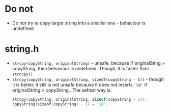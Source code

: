 #                  Do not

- Do not try to copy larger string into a smaller one - behaviour is undefined

#                  string.h

- `strcpy(copyString, originalString)` - unsafe, because if originalSting > copyString, then behaviour is undefined. Though, it is faster than `strncpy()`
- `strcpy(copyString, originalString, sizeOf(copyString - 1))` - though it is better, it still is not unsafe because it does not inserts `'\0'` if originalString > copyString . The safiest way is:
    ```C
    strcpy(copyString, originalString, sizeof(copyString - 1));
    copyString[sizeof(copyString) - 1] = '\0';
    ```

